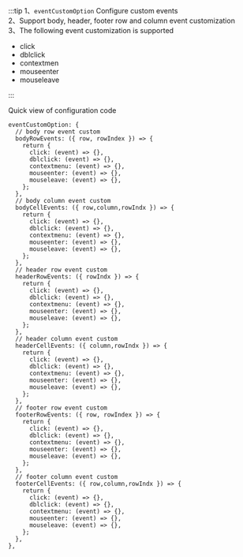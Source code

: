 :::tip
1、`eventCustomOption` Configure custom events<br>
2、Support body, header, footer row and column event customization<br>
3、The following event customization is supported

-   click
-   dblclick
-   contextmen
-   mouseenter
-   mouseleave

:::

Quick view of configuration code

```
eventCustomOption: {
  // body row event custom
  bodyRowEvents: ({ row, rowIndex }) => {
    return {
      click: (event) => {},
      dblclick: (event) => {},
      contextmenu: (event) => {},
      mouseenter: (event) => {},
      mouseleave: (event) => {},
    };
  },
  // body column event custom
  bodyCellEvents: ({ row,column,rowIndx }) => {
    return {
      click: (event) => {},
      dblclick: (event) => {},
      contextmenu: (event) => {},
      mouseenter: (event) => {},
      mouseleave: (event) => {},
    };
  },
  // header row event custom
  headerRowEvents: ({ rowIndx }) => {
    return {
      click: (event) => {},
      dblclick: (event) => {},
      contextmenu: (event) => {},
      mouseenter: (event) => {},
      mouseleave: (event) => {},
    };
  },
  // header column event custom
  headerCellEvents: ({ column,rowIndx }) => {
    return {
      click: (event) => {},
      dblclick: (event) => {},
      contextmenu: (event) => {},
      mouseenter: (event) => {},
      mouseleave: (event) => {},
    };
  },
  // footer row event custom
  footerRowEvents: ({ row, rowIndex }) => {
    return {
      click: (event) => {},
      dblclick: (event) => {},
      contextmenu: (event) => {},
      mouseenter: (event) => {},
      mouseleave: (event) => {},
    };
  },
  // footer column event custom
  footerCellEvents: ({ row,column,rowIndx }) => {
    return {
      click: (event) => {},
      dblclick: (event) => {},
      contextmenu: (event) => {},
      mouseenter: (event) => {},
      mouseleave: (event) => {},
    };
  },
},
```
